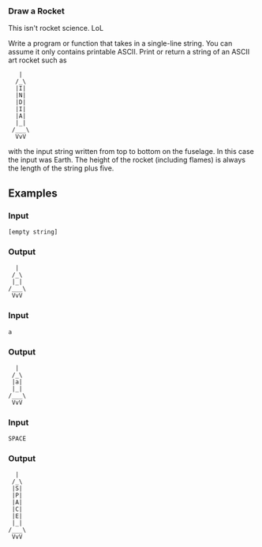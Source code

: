 ### Draw a Rocket

This isn't rocket science. LoL

Write a program or function that takes in a single-line string. You can assume it only contains printable ASCII. Print or return a string of an ASCII art rocket such as

```
   |
  /_\
  |I|
  |N|
  |D|
  |I|
  |A|
  |_|
 /___\
  VvV
```

with the input string written from top to bottom on the fuselage. In this case the input was Earth. The height of the rocket (including flames) is always the length of the string plus five.

## Examples

### Input

```
[empty string]
```

### Output

```
  |
 /_\
 |_|
/___\
 VvV
```

### Input

```
a
```

### Output

```
  |
 /_\
 |a|
 |_|
/___\
 VvV
```

### Input

```
SPACE
```

### Output

```
  |
 /_\
 |S|
 |P|
 |A|
 |C|
 |E|
 |_|
/___\
 VvV
```
